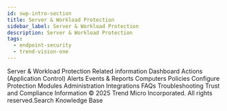 ```yaml
---
id: swp-intro-section
title: Server & Workload Protection
sidebar_label: Server & Workload Protection
description: Server & Workload Protection
tags:
  - endpoint-security
  - trend-vision-one
---
```


 Server & Workload Protection Related information Dashboard Actions (Application Control) Alerts Events & Reports Computers Policies Configure Protection Modules Administration Integrations FAQs Troubleshooting Trust and Compliance Information © 2025 Trend Micro Incorporated. All rights reserved.Search Knowledge Base